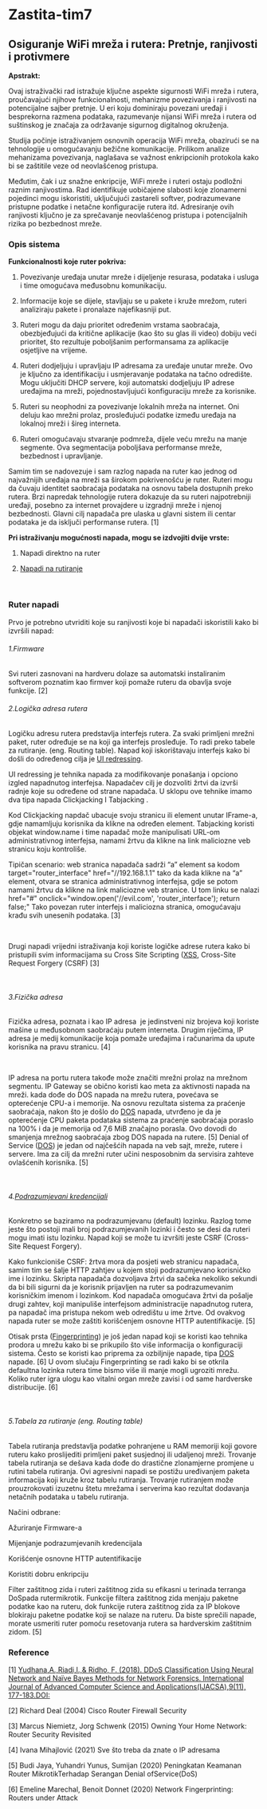 # Zastita-tim7

## **Osiguranje WiFi mreža i rutera: Pretnje, ranjivosti i protivmere**

**Apstrakt:**

Ovaj istraživački rad istražuje ključne aspekte sigurnosti WiFi mreža i rutera, proučavajući njihove funkcionalnosti, mehanizme povezivanja i ranjivosti na potencijalne sajber pretnje. U eri koju dominiraju povezani uređaji i besprekorna razmena podataka, razumevanje nijansi WiFi mreža i rutera od suštinskog je značaja za održavanje sigurnog digitalnog okruženja.

Studija počinje istraživanjem osnovnih operacija WiFi mreža, obazirući se na tehnologije u omogućavanju bežične komunikacije. Prilikom analize mehanizama povezivanja, naglašava se važnost enkripcionih protokola kako bi se zaštitile veze od neovlašćenog pristupa.

Međutim, čak i uz snažne enkripcije, WiFi mreže i ruteri ostaju podložni raznim ranjivostima. Rad identifikuje uobičajene slabosti koje zlonamerni pojedinci mogu iskoristiti, uključujući zastareli softver, podrazumevane pristupne podatke i netačne konfiguracije rutera itd. Adresiranje ovih ranjivosti ključno je za sprečavanje neovlašćenog pristupa i potencijalnih rizika po bezbednost mreže.



### Opis sistema

**Funkcionalnosti koje ruter pokriva:**

1. Povezivanje uređaja unutar mreže i dijeljenje resurasa, podataka i usluga i time omogućava međusobnu komunikaciju.

2. Informacije koje se dijele, stavljaju se u pakete i kruže mrežom, ruteri analiziraju pakete i pronalaze najefikasniji put.

3. Ruteri mogu da daju prioritet određenim vrstama saobraćaja, obezbjeđujući da kritične aplikacije (kao što su glas ili video) dobiju veći prioritet, što rezultuje poboljšanim performansama za aplikacije osjetljive na vrijeme.

4. Ruteri dodjeljuju i upravljaju IP adresama za uređaje unutar mreže. Ovo je ključno za identifikaciju i usmjeravanje podataka na tačno odredište. Mogu uključiti DHCP servere, koji automatski dodjeljuju IP adrese uređajima na mreži, pojednostavljujući konfiguraciju mreže za korisnike.

5. Ruteri su neophodni za povezivanje lokalnih mreža na internet. Oni deluju kao mrežni prolaz, prosleđujući podatke između uređaja na lokalnoj mreži i šireg interneta.

6. Ruteri omogućavaju stvaranje podmreža, dijele veću mrežu na manje segmente. Ova segmentacija poboljšava performanse mreže, bezbednost i upravljanje.

Samim tim se nadovezuje i sam razlog napada na ruter kao jednog od najvažnijih uređaja na mreži sa širokom pokrivenošću je ruter. Ruteri mogu da čuvaju identitet saobraćaja podataka na osnovu tabela dostupnih preko rutera. Brzi napredak tehnologije rutera dokazuje da su ruteri najpotrebniji uređaji, posebno za internet provajdere u izgradnji mreže i njenoj bezbednosti. Glavni cilj napadača pre ulaska u glavni sistem ili centar podataka je da isključi performanse rutera. \[1\]



**Pri istraživanju mogućnosti napada, mogu se izdvojiti dvije vrste:**

1. Napadi direktno na ruter

2. [Napadi na rutiranje](https://github.com/n-vojin/Zastita-tim7/blob/main/LSA%20Falsifikovanje.md)

&nbsp;

### Ruter napadi

Prvo je potrebno utvriditi koje su ranjivosti koje bi napadači iskoristili kako bi izvršili napad:

###### 1.Firmware

Svi ruteri zasnovani na hardveru dolaze sa automatski instaliranim softverom poznatim kao firmver koji pomaže ruteru da obavlja svoje funkcije. \[2\]

###### 2.Logička adresa rutera

Logičku adresu rutera predstavlja interfejs rutera. Za svaki primljeni mrežni paket, ruter određuje se na koji ga interfejs prosleđuje. To radi preko tabele za rutiranje. (eng. Routing table). Napad koji iskorištavaju interfejs kako bi došli do određenog cilja je [UI redressing](https://github.com/n-vojin/Zastita-tim7/blob/main/UI%20Redressing.md).

UI redressing je tehnika napada za modifikovanje ponašanja i opciono izgled napadnutog interfejsa. Napadačev cilj je dozvoliti žrtvi da izvrši radnje koje su određene od strane napadača. U sklopu ove tehnike imamo dva tipa napada Clickjacking I Tabjacking .

Kod Clickjacking napdač ubacuje svoju stranicu ili element unutar IFrame-a, gdje namamljuju korisnika da klikne na određen element. Tabjacking koristi objekat window.name i time napadač može manipulisati URL-om administrativnog interfejsa, namami žrtvu da klikne na link maliciozne veb stranicu koju kontroliše.

Tipičan scenario: web stranica napadača sadrži “a” element sa kodom target="router_interface" href="//192.168.1.1" tako da kada klikne na “a” element, otvara se stranica administrativnog interfejsa, gdje se potom namami žrtvu da klikne na link maliciozne veb stranice. U tom linku se nalazi href="#" onclick="window.open('//evil.com', 'router_interface'); return false;" Tako povezan ruter interfejs i maliciozna stranica, omogućavaju krađu svih unesenih podataka. \[3\]

&nbsp;

Drugi napadi vrijedni istraživanja koji koriste logičke adrese rutera kako bi pristupili svim informacijama su Cross Site Scripting ([XSS](https://github.com/n-vojin/Zastita-tim7/blob/main/XSS.md), Cross-Site Request Forgery (CSRF) \[3\]

&nbsp;

###### 3.Fizička adresa

Fizička adresa, poznata i kao IP adresa  je jedinstveni niz brojeva koji koriste mašine u međusobnom saobraćaju putem interneta. Drugim riječima, IP adresa je medij komunikacije koja pomaže uređajima i računarima da upute korisnika na pravu stranicu. \[4\]

&nbsp;

IP adresa na portu rutera takođe može značiti mrežni prolaz na mrežnom segmentu. IP Gateway se obično koristi kao meta za aktivnosti napada na mreži. kada dođe do DOS napada na mrežu rutera, povećava se opterećenje CPU-a i memorije. Na osnovu rezultata sistema za praćenje saobraćaja, nakon što je došlo do [DOS](https://github.com/n-vojin/Zastita-tim7/blob/main/DoS%20Napad.md) napada, utvrđeno je da je opterećenje CPU paketa podataka sistema za praćenje saobraćaja poraslo na 100% i da je memorija od 7,6 MiB značajno porasla. Ovo dovodi do smanjenja mrežnog saobraćaja zbog DOS napada na rutere. \[5\] Denial of Service ([DOS](https://github.com/n-vojin/Zastita-tim7/blob/main/DoS%20Napad.md)) je jedan od najčešćih napada na veb sajt, mreže, rutere i servere. Ima za cilj da mrežni ruter učini nesposobnim da servisira zahteve ovlašćenih korisnika. \[5\]

&nbsp;

###### 4.[Podrazumjevani kredencijali](https://github.com/n-vojin/Zastita-tim7/blob/main/Napad%20preko%20direktne%20povezanosti.md)

Konkretno se baziramo na podrazumjevanu (default) lozinku. Razlog tome jeste što postoji mali broj podrazumjevanih lozinki i često se desi da ruteri mogu imati istu lozinku. Napad koji se može tu izvršiti jeste CSRF (Cross-Site Request Forgery).

Kako funkcioniše CSRF: žrtva mora da posjeti web stranicu napadača, samim tim se šalje HTTP zahtjev u kojem stoji podrazumjevano korisničko ime i lozinku. Skripta napadača dozvoljava žrtvi da sačeka nekoliko sekundi da bi bili sigurni da je korisnik prijavljen na ruter sa podrazumevanim korisničkim imenom i lozinkom. Kod napadača omogućava žrtvi da pošalje drugi zahtev, koji manipuliše interfejsom administracije napadnutog rutera, pa napadač ima pristupa nekom web odredištu u ime žrtve. Od ovakvog napada ruter se može zaštiti korišćenjem osnovne HTTP autentifikacije. \[5\]

Otisak prsta ([Fingerprinting](https://github.com/n-vojin/Zastita-tim7/blob/main/Fingerprinting.md)) je još jedan napad koji se koristi kao tehnika prodora u mrežu kako bi se prikupilo što više informacija o konfiguraciji sistema. Često se koristi kao priprema za ozbiljnije napade, tipa [DOS](https://github.com/n-vojin/Zastita-tim7/blob/main/DoS%20Napad.md) napade. \[6\] U ovom slučaju Fingerprinting se radi kako bi se otkrila defaultna lozinka rutera time bismo više ili manje mogli ugroziti mrežu. Koliko ruter igra ulogu kao vitalni organ mreže zavisi i od same hardverske distribucije. \[6\]

&nbsp;

###### 5.Tabela za rutiranje (eng. Routing table)

Tabela rutiranja predstavlja podatke pohranjene u RAM memoriji koji govore ruteru kako proslijediti primljeni paket susjednoj ili udaljenoj mreži. Trovanje tabela rutiranja se dešava kada dođe do drastične zlonamjerne promjene u rutini tabela rutiranja. Ovi agresivni napadi se postižu uređivanjem paketa informacija koji kruže kroz tabelu rutiranja. Trovanje rutiranjem može prouzrokovati izuzetnu štetu mrežama i serverima kao rezultat dodavanja netačnih podataka u tabelu rutiranja.

Načini odbrane:

Ažuriranje Firmware-a

Mijenjanje podrazumjevanih kredencijala

Korišćenje osnovne HTTP autentifikacije

Koristiti dobru enkripciju

Filter zaštitnog zida i ruteri zaštitnog zida su efikasni u terinada terranga DoSpada rutermikrotik. Funkcije filtera zaštitnog zida menjaju paketne podatke kao na ruteru, dok funkcije rutera zaštitnog zida za IP blokove blokiraju paketne podatke koji se nalaze na ruteru. Da biste sprečili napade, morate usmeriti ruter pomoću resetovanja rutera sa hardverskim zaštitnim zidom. \[5\]





### Reference

[1] [Yudhana,A.,Riadi,I.,& Ridho, F. (2018). DDoS Classification Using Neural Network and Naïve Bayes Methods for Network Forensics. International Journal of Advanced Computer Science and Applications(IJACSA),9(11), 177-183.DOI:](https://thesai.org/Publications/ViewPaper?Volume=9&Issue=11&Code=ijacsa&SerialNo=25)

\[2\] Richard Deal (2004) Cisco Router Firewall Security

\[3\] Marcus Niemietz, Jorg Schwenk (2015) Owning Your Home Network: Router Security Revisited

\[4\] Ivana Mihajlović (2021) Sve što treba da znate o IP adresama

\[5\] Budi Jaya, Yuhandri Yunus, Sumijan (2020) Peningkatan Keamanan Router MikrotikTerhadap Serangan Denial ofService(DoS)

\[6\] Emeline Marechal, Benoit Donnet (2020) Network Fingerprinting: Routers under Attack
